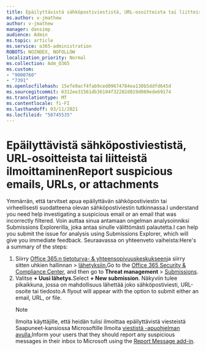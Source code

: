 ```yaml
---
title: Epäilyttävistä sähköpostiviestistä, URL-osoitteista tai liitteistä ilmoittaminen
ms.author: v-jmathew
author: v-jmathew
manager: dansimp
audience: Admin
ms.topic: article
ms.service: o365-administration
ROBOTS: NOINDEX, NOFOLLOW
localization_priority: Normal
ms.collection: Adm_O365
ms.custom:
- "9000760"
- "7391"
ms.openlocfilehash: 15efe9acf4fab9ced09674784ea130b5ddfd645d
ms.sourcegitcommit: 6312ee31561db36104f32282d019d069ede69174
ms.translationtype: MT
ms.contentlocale: fi-FI
ms.lasthandoff: 03/11/2021
ms.locfileid: "50745535"
---
```

# <a name="report-suspicious-emails-urls-or-attachments"></a><span data-ttu-id="ed36b-102">Epäilyttävistä sähköpostiviestistä, URL-osoitteista tai liitteistä ilmoittaminen</span><span class="sxs-lookup"><span data-stu-id="ed36b-102">Report suspicious emails, URLs, or attachments</span></span>

<span data-ttu-id="ed36b-103">Ymmärrän, että tarvitset apua epäilyttävän sähköpostiviestin tai virheellisesti suodatteena olevan sähköpostiviestin tutkinnassa.</span><span class="sxs-lookup"><span data-stu-id="ed36b-103">I understand you need help investigating a suspicious email or an email that was incorrectly filtered.</span></span> <span data-ttu-id="ed36b-104">Voin auttaa sinua antamaan ongelman analysoinniksi Submissions Explorerilla, joka antaa sinulle välittömästi palautetta.</span><span class="sxs-lookup"><span data-stu-id="ed36b-104">I can help you submit the issue for analysis using Submissions Explorer, which will give you immediate feedback.</span></span> <span data-ttu-id="ed36b-105">Seuraavassa on yhteenveto vaiheista:</span><span class="sxs-lookup"><span data-stu-id="ed36b-105">Here's a summary of the steps:</span></span>

1. <span data-ttu-id="ed36b-106">Siirry [Office 365:n tietoturva- & yhteensopivuuskeskukseen](https://go.microsoft.com/fwlink/p/?linkid=2077143)ja siirry sitten uhkien hallinnan  >  [lähetyksiin.](https://go.microsoft.com/fwlink/?linkid=2101521)</span><span class="sxs-lookup"><span data-stu-id="ed36b-106">Go to the [Office 365 Security & Compliance Center](https://go.microsoft.com/fwlink/p/?linkid=2077143), and then go to **Threat management** > [Submissions](https://go.microsoft.com/fwlink/?linkid=2101521).</span></span>
2. <span data-ttu-id="ed36b-107">Valitse **+ Uusi lähetys.**</span><span class="sxs-lookup"><span data-stu-id="ed36b-107">Select **+ New submission**.</span></span> <span data-ttu-id="ed36b-108">Näkyviin tulee pikaikkuna, jossa on mahdollisuus lähettää joko sähköpostiviesti, URL-osoite tai tiedosto.</span><span class="sxs-lookup"><span data-stu-id="ed36b-108">A flyout will appear with the option to submit either an email, URL, or file.</span></span>
    > [!NOTE]
    > <span data-ttu-id="ed36b-109">Ilmoita käyttäjille, että heidän tulisi ilmoittaa epäilyttävistä viesteistä Saapuneet-kansiossa Microsoftille Ilmoita [viestistä -apuohjelman avulla.](https://go.microsoft.com/fwlink/?linkid=2092385)</span><span class="sxs-lookup"><span data-stu-id="ed36b-109">Inform your users that they should report any suspicious messages in their inbox to Microsoft using the [Report Message add-in](https://go.microsoft.com/fwlink/?linkid=2092385).</span></span>
